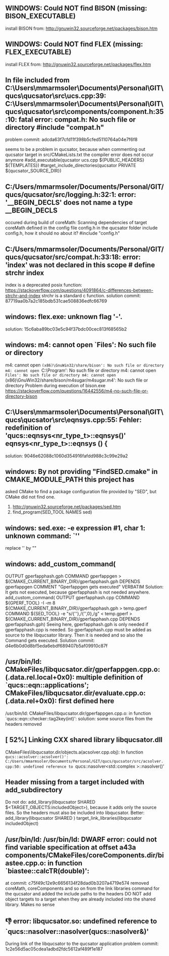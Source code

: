 ## WINDOWS: Could NOT find BISON (missing: BISON_EXECUTABLE)
install BISON from: http://gnuwin32.sourceforge.net/packages/bison.htm

## WINDOWS: Could NOT find FLEX (missing: FLEX_EXECUTABLE)
install FLEX from: http://gnuwin32.sourceforge.net/packages/flex.htm

## In file included from C:\Users\mmarmsoler\Documents\Personal\GIT\qucs\qucsator\src\ucs.cpp:39: C:\Users\mmarmsoler\Documents\Personal\GIT\qucs\qucsator\src\components/component.h:35:10: fatal error: compat.h: No such file or directory #include "compat.h"
problem commit: adcda63f7cfd11f398b5cfed5110764a04e7f6f8

seems to be a problem in qucsator, because when commenting out qucsator target in src/CMakeLists.txt the compiler error does not occur anymore
#add_executable(qucsator ucs.cpp ${PUBLIC_HEADERS} ${TEMPLATES})
#target_include_directories(qucsator PRIVATE ${qucsator_SOURCE_DIR})

## C:/Users/mmarmsoler/Documents/Personal/GIT/qucs/qucsator/src/logging.h:32:1: error: '__BEGIN_DECLS' does not name a type __BEGIN_DECLS
occured during build of coreMath: Scanning dependencies of target coreMath
defined in the config file config.h in the qucsator folder
include config.h, how it should no about it?
#include "config.h"

## C:/Users/mmarmsoler/Documents/Personal/GIT/qucs/qucsator/src/compat.h:33:18: error: 'index' was not declared in this scope # define strchr  index
index is a deprecated posix function: https://stackoverflow.com/questions/4091864/c-differences-between-strchr-and-index
strchr is a standard c function.
solution commit: 87719aa0b7a2c185bdb531cae508836edfc66769

## windows: flex.exe: unknown flag '-'.
solution: 15c6aba89bc03e5c94f37bdc00cec813f68565b2

## windows: m4: cannot open `Files': No such file or directory
m4: cannot open `(x86)\GnuWin32/share/bison': No such file or directory
m4: cannot open `C:\Program': No such file or directory
m4: cannot open `Files': No such file or directory
m4: cannot open `(x86)\GnuWin32/share/bison/m4sugar/m4sugar.m4': No such file or directory
Problem during execution of bison.exe
https://stackoverflow.com/questions/16442556/m4-no-such-file-or-directory-bison

## C:\Users\mmarmsoler\Documents\Personal\GIT\qucs\qucsator\src\eqnsys.cpp:55: Fehler: redefinition of 'qucs::eqnsys<nr_type_t>::eqnsys()' eqnsys<nr_type_t>::eqnsys () {
solution: 9046e62088c1060d354916fafdd988c3c99e29a2

## windows: By not providing "FindSED.cmake" in CMAKE_MODULE_PATH this project has
  asked CMake to find a package configuration file provided by "SED", but
  CMake did not find one.
  
 1) http://gnuwin32.sourceforge.net/packages/sed.htm
 2) find_program(SED_TOOL NAMES sed)

## windows: sed.exe: -e expression #1, char 1: unknown command: `''
replace '' by ""

## windows: add_custom_command(
  OUTPUT gperfapphash.gph
  COMMAND gperfappgen > ${CMAKE_CURRENT_BINARY_DIR}/gperfapphash.gph
  DEPENDS gperfappgen
  COMMENT "Gperfappgen gets executed"
  VERBATIM
Solution: It gets not executed, because gperfapphash is not needed anywhere. 
add_custom_command(
  OUTPUT gperfapphash.cpp
  COMMAND ${GPERF_TOOL} -I -m 8 ${CMAKE_CURRENT_BINARY_DIR}/gperfapphash.gph >
          temp.gperf
  COMMAND ${SED_TOOL} -e "s/{''},/{'',0},/g" < temp.gperf >
          ${CMAKE_CURRENT_BINARY_DIR}/gperfapphash.cpp
  DEPENDS gperfapphash.gph)
Seeing here, gperfapphash.gph is only needed if gperfapphash.cpp is needed.
So gperfapphash.cpp must be added as source to the libqucsator library. Then it is needed and so also the Command gets executed.
Solution commit: d4e6b0d0d8bf5eda6ebdf689407b5af09910c87f

## /usr/bin/ld: CMakeFiles/libqucsator.dir/gperfappgen.cpp.o:(.data.rel.local+0x0): multiple definition of `qucs::eqn::applications'; CMakeFiles/libqucsator.dir/evaluate.cpp.o:(.data.rel+0x0): first defined here
/usr/bin/ld: CMakeFiles/libqucsator.dir/gperfappgen.cpp.o: in function `qucs::eqn::checker::tag2key(int)':
solution: some source files from the headers removed

## [ 52%] Linking CXX shared library libqucsator.dll
CMakeFiles\libqucsator.dir/objects.a(acsolver.cpp.obj): In function `qucs::acsolver::acsolver()':
C:/Users/mmarmsoler/Documents/Personal/GIT/qucs/qucsator/src/acsolver.cpp:50: undefined reference to `qucs::nasolver<std::complex<double> >::nasolver()'

## Header missing from a target included with add_subdirectory
Do not do: add_library(libqucsator SHARED $<TARGET_OBJECTS:includedObject>), because it adds only the source files. So the headers must also be included into libqucsator.
Better: add_library(libqucsator SHARED <Sourcefiles for this lib>)
target_link_libraries(libqucsator includedObject)

## /usr/bin/ld: /usr/bin/ld: DWARF error: could not find variable specification at offset a43a components/CMakeFiles/coreComponents.dir/biastee.cpp.o: in function `biastee::calcTR(double)':
at commit: c75f49c12e9c6656134f28dad0b3207a4719e574
removed coreMath, coreComponents and so on from the link libraries command for the qucsator and added the include paths to the headers
DO NOT add object targets to a target when they are already included into the shared library. Makes no sense

## :-1: error: libqucsator.so: undefined reference to `qucs::nasolver<double>::nasolver(qucs::nasolver<double>&)'
During link of the libqucsator to the qucsator application
problem commit: 1c2e56d5ac05cdea1adbd2fdc5612af489f1e187





